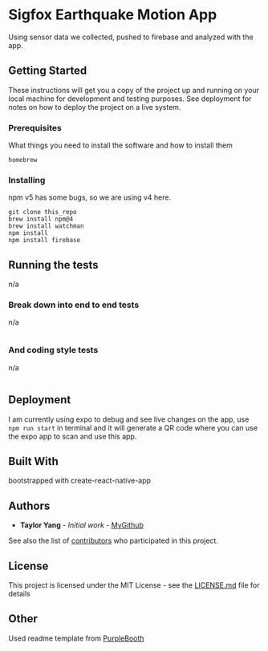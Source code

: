 # Sigfox Earthquake Motion App

Using sensor data we collected, pushed to firebase and analyzed with the app.

## Getting Started

These instructions will get you a copy of the project up and running on your local machine for development and testing purposes. See deployment for notes on how to deploy the project on a live system.

### Prerequisites

What things you need to install the software and how to install them

```
homebrew
```

### Installing

npm v5 has some bugs, so we are using v4 here.

```
git clone this_repo
brew install npm@4
brew install watchman
npm install
npm install firebase
```

## Running the tests

n/a

### Break down into end to end tests

n/a

```
```

### And coding style tests

n/a

```
```

## Deployment

I am currently using expo to debug and see live changes on the app,
use ```npm run start``` in terminal and it will generate a QR code where
you can use the expo app to scan and use this app.

## Built With

bootstrapped with create-react-native-app

## Authors

* **Taylor Yang** - *Initial work* - [MyGithub](https://github.com/rdmcolorz)

See also the list of [contributors](https://github.com/sigfox-earthquake/Sigfox_earthsensor_app/contributors) who participated in this project.

## License

This project is licensed under the MIT License - see the [LICENSE.md](LICENSE.md) file for details

## Other

Used readme template from [PurpleBooth](https://gist.github.com/PurpleBooth/109311bb0361f32d87a2)
